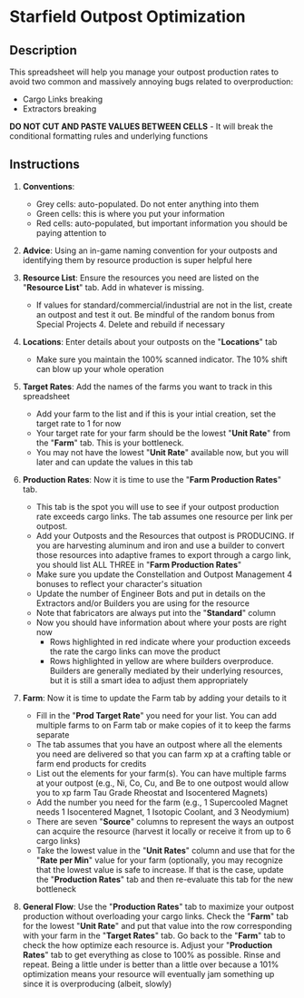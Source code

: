 # Starfield Outpost Optimization

## Description
This spreadsheet will help you manage your outpost production rates to avoid two common and massively annoying bugs related to overproduction:

- Cargo Links breaking
- Extractors breaking

 **DO NOT CUT AND PASTE VALUES BETWEEN CELLS** - It will break the conditional formatting rules and underlying functions										

## Instructions
1. **Conventions**:
     - Grey cells: auto-populated. Do not enter anything into them
     - Green cells: this is where you put your information
     - Red cells: auto-populated, but important information you should be paying attention to
														
3. **Advice**: Using an in-game naming convention for your outposts and identifying them by resource production is super helpful here																
																
4. **Resource List**: Ensure the resources you need are listed on the "**Resource List**" tab. Add in whatever is missing.
     - If values for standard/commercial/industrial are not in the list, create an outpost and test it out. Be mindful of the random bonus from Special Projects 4. Delete and rebuild if necessary
																
5. **Locations**: Enter details about your outposts on the "**Locations**" tab
     - Make sure you maintain the 100% scanned indicator. The 10% shift can blow up your whole operation
																
6. **Target Rates**: Add the names of the farms you want to track in this spreadsheet
     - Add your farm to the list and if this is your intial creation, set the target rate to 1 for now
     - Your target rate for your farm should be the lowest "**Unit Rate**" from the "**Farm**" tab. This is your bottleneck. 
     - You may not have the lowest "**Unit Rate**" available now, but you will later and can update the values in this tab
																
7. **Production Rates**: Now it is time to use the "**Farm Production Rates**" tab.
     - This tab is the spot you will use to see if your outpost production rate exceeds cargo links. The tab assumes one resource per link per outpost.
     - Add your Outposts and the Resources that outpost is PRODUCING. If you are harvesting aluminum and iron and use a builder to convert those resources into adaptive frames to export through a cargo link, you should list ALL THREE in "**Farm Production Rates**"
     - Make sure you update the Constellation and Outpost Management 4 bonuses to reflect your character's situation
     - Update the number of Engineer Bots and put in details on the Extractors and/or Builders you are using for the resource
     - Note that fabricators are always put into the "**Standard**" column
     - Now you should have information about where your posts are right now
         - Rows highlighted in red indicate where your production exceeds the rate the cargo links can move the product
         - Rows highlighted in yellow are where builders overproduce. Builders are generally mediated by their underlying resources, but it is still a smart idea to adjust them appropriately
																
8. **Farm**: Now it is time to update the Farm tab by adding your details to it
     - Fill in the "**Prod Target Rate**" you need for your list. You can add multiple farms to on Farm tab or make copies of it to keep the farms separate
     - The tab assumes that you have an outpost where all the elements you need are delivered so that you can farm xp at a crafting table or farm end products for credits
     - List out the elements for your farm(s). You can have multiple farms at your outpost (e.g., Ni, Co, Cu, and Be to one outpost would allow you to xp farm Tau Grade Rheostat and Isocentered Magnets)
     - Add the number you need for the farm (e.g., 1 Supercooled Magnet needs 1 Isocentered Magnet, 1 Isotopic Coolant, and 3 Neodymium)
     - There are seven "**Source**" columns to represent the ways an outpost can acquire the resource (harvest it locally or receive it from up to 6 cargo links)
     - Take the lowest value in the "**Unit Rates**" column and use that for the "**Rate per Min**" value for your farm (optionally, you may recognize that the lowest value is safe to increase. If that is the case, update the "**Production Rates**" tab and then re-evaluate this tab for the new bottleneck
																
9. **General Flow**: Use the "**Production Rates**" tab to maximize your outpost production without overloading your cargo links. Check the "**Farm**" tab for the lowest "**Unit Rate**" and put that value into the row corresponding with your farm in the "**Target Rates**" tab. Go back to the "**Farm**" tab to check the how optimize each resource is. Adjust your "**Production Rates**" tab to get everything as close to 100% as possible. Rinse and repeat. Being a little under is better than a little over because a 101% optimization means your resource will eventually jam something up since it is overproducing (albeit, slowly)																
